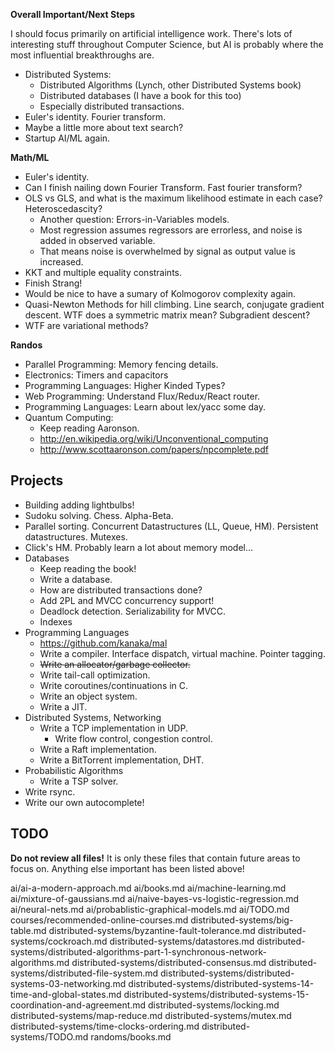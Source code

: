**Overall Important/Next Steps**

I should focus primarily on artificial intelligence work. There's lots
of interesting stuff throughout Computer Science, but AI is probably
where the most influential breakthroughs are.

* Distributed Systems:
    * Distributed Algorithms (Lynch, other Distributed Systems book)
    * Distributed databases (I have a book for this too)
    * Especially distributed transactions.
* Euler's identity. Fourier transform.
* Maybe a little more about text search?
* Startup AI/ML again.

**Math/ML**

* Euler's identity.
* Can I finish nailing down Fourier Transform. Fast fourier transform?
* OLS vs GLS, and what is the maximum likelihood estimate in each
  case? Heteroscedascity?
    * Another question: Errors-in-Variables models.
    * Most regression assumes regressors are errorless, and noise is
      added in observed variable.
    * That means noise is overwhelmed by signal as output value is
      increased.
* KKT and multiple equality constraints.
* Finish Strang!
* Would be nice to have a sumary of Kolmogorov complexity again.
* Quasi-Newton Methods for hill climbing. Line search, conjugate
  gradient descent. WTF does a symmetric matrix mean? Subgradient
  descent?
* WTF are variational methods?

**Randos**

* Parallel Programming: Memory fencing details.
* Electronics: Timers and capacitors
* Programming Languages: Higher Kinded Types?
* Web Programming: Understand Flux/Redux/React router.
* Programming Languages: Learn about lex/yacc some day.
* Quantum Computing:
    * Keep reading Aaronson.
    * http://en.wikipedia.org/wiki/Unconventional_computing
    * http://www.scottaaronson.com/papers/npcomplete.pdf

## Projects

* Building adding lightbulbs!
* Sudoku solving. Chess. Alpha-Beta.
* Parallel sorting. Concurrent Datastructures (LL, Queue,
  HM). Persistent datastructures. Mutexes.
* Click's HM. Probably learn a lot about memory model...
* Databases
    * Keep reading the book!
    * Write a database.
    * How are distributed transactions done?
    * Add 2PL and MVCC concurrency support!
    * Deadlock detection. Serializability for MVCC.
    * Indexes
* Programming Languages
    * https://github.com/kanaka/mal
    * Write a compiler. Interface dispatch, virtual machine. Pointer
      tagging.
    * <del>Write an allocator/garbage collector.</del>
    * Write tail-call optimization.
    * Write coroutines/continuations in C.
    * Write an object system.
    * Write a JIT.
* Distributed Systems, Networking
    * Write a TCP implementation in UDP.
        * Write flow control, congestion control.
    * Write a Raft implementation.
    * Write a BitTorrent implementation, DHT.
* Probabilistic Algorithms
    * Write a TSP solver.
* Write rsync.
* Write our own autocomplete!

## TODO

**Do not review all files!** It is only these files that contain
future areas to focus on. Anything else important has been listed
above!

ai/ai-a-modern-approach.md
ai/books.md
ai/machine-learning.md
ai/mixture-of-gaussians.md
ai/naive-bayes-vs-logistic-regression.md
ai/neural-nets.md
ai/probablistic-graphical-models.md
ai/TODO.md
courses/recommended-online-courses.md
distributed-systems/big-table.md
distributed-systems/byzantine-fault-tolerance.md
distributed-systems/cockroach.md
distributed-systems/datastores.md
distributed-systems/distributed-algorithms-part-1-synchronous-network-algorithms.md
distributed-systems/distributed-consensus.md
distributed-systems/distributed-file-system.md
distributed-systems/distributed-systems-03-networking.md
distributed-systems/distributed-systems-14-time-and-global-states.md
distributed-systems/distributed-systems-15-coordination-and-agreement.md
distributed-systems/locking.md
distributed-systems/map-reduce.md
distributed-systems/mutex.md
distributed-systems/time-clocks-ordering.md
distributed-systems/TODO.md
randoms/books.md
